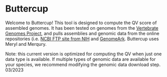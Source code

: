 # Buttercup

Welcome to Buttercup!
This tool is designed to compute the QV score of assembled genomes. It has been tested on genomes from the [Vertebrate Genomes Project](https://vertebrategenomesproject.org/), and pulls assemblies and genomic data from the online repositories (i.e. [NCBI FTP site from NIH](https://ftp.ncbi.nlm.nih.gov/genomes/all/) and [GenomeArk](https://genomeark.github.io/). Buttercup uses Meryl and Merqury.

Note: this current version is optimized for computing the QV when just one data type is available. If multiple types of genomic data are available for your species, we recommend modifying the genomic data download step. 03/2023
